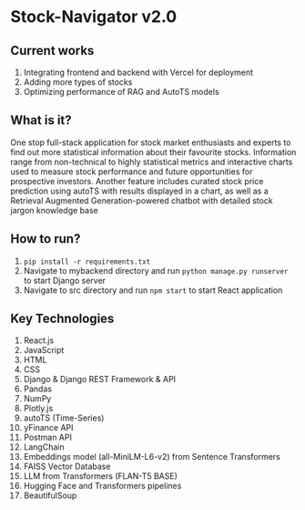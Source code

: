 # Stock-Navigator v2.0

## Current works
1. Integrating frontend and backend with Vercel for deployment
2. Adding more types of stocks
3. Optimizing performance of RAG and AutoTS models

## What is it?
One stop full-stack application for stock market enthusiasts and experts to find out more statistical information about their favourite stocks. Information range from non-technical to highly statistical metrics and interactive charts used to measure stock performance and future opportunities for prospective investors. Another feature includes curated stock price prediction using autoTS with results displayed in a chart, as well as a Retrieval Augmented Generation-powered chatbot with detailed stock jargon knowledge base

## How to run?
1. ```pip install -r requirements.txt```
2. Navigate to mybackend directory and run `python manage.py runserver` to start Django server
3. Navigate to src directory and run `npm start` to start React application

## Key Technologies
1. React.js
2. JavaScript
3. HTML
4. CSS
5. Django & Django REST Framework & API
6. Pandas
7. NumPy
8. Plotly.js
9. autoTS (Time-Series)
10. yFinance API
11. Postman API
12. LangChain
13. Embeddings model (all-MiniLM-L6-v2) from Sentence Transformers
14. FAISS Vector Database
15. LLM from Transformers (FLAN-T5 BASE)
16. Hugging Face and Transformers pipelines
17. BeautifulSoup

